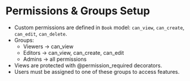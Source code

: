 # Permissions & Groups Setup

- Custom permissions are defined in `Book` model: `can_view`, `can_create`, `can_edit`, `can_delete`.
- Groups:
  - Viewers → can_view
  - Editors → can_view, can_create, can_edit
  - Admins → all permissions
- Views are protected with @permission_required decorators.
- Users must be assigned to one of these groups to access features.
